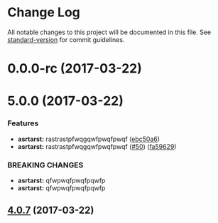 # Change Log

All notable changes to this project will be documented in this file. See [standard-version](https://github.com/conventional-changelog/standard-version) for commit guidelines.

<a name="0.0.0-rc"></a>
# 0.0.0-rc (2017-03-22)



<a name="5.0.0"></a>
# 5.0.0 (2017-03-22)


### Features

* **asrtarst:** rastrastpfwqgqwfpwqfpwqf ([ebc50a6](https://github.com/joefraley/meridian-git-commits/commit/ebc50a6))
* **asrtarst:** rastrastpfwqgqwfpwqfpwqf ([#50](https://github.com/joefraley/meridian-git-commits/issues/50)) ([fa59629](https://github.com/joefraley/meridian-git-commits/commit/fa59629))


### BREAKING CHANGES

* **asrtarst:** qfwpwqfpwqfpqwfp
* **asrtarst:** qfwpwqfpwqfpqwfp



<a name="4.0.7"></a>
## [4.0.7](https://github.com/joefraley/meridian-git-commits/compare/v4.0.0...v4.0.7) (2017-03-22)
